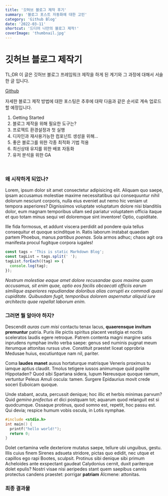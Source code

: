 ```yaml
---
title: '깃허브 블로그 제작 후기'
summary: '블로그 포스트 자동화에 대한 고민'
category: 'Github Blog'
date: '2022-03-11'
shortcut: '드디어 나만의 블로그 제작!'
coverImage: 'thumbnail.jpg'
---
```


# 깃허브 블로그 제작기

TL;DR
이 글은 깃허브 블로그 프레임워크 제작을 하게 된 계기와 그 과정에 대해서 서술한 글 입니다.

[Github]()

자세한 블로그 제작 방법에 대한 포스팅은 추후에 대략 다음과 같은 순서로 계속 업로드 할 예정입니다.

1. Getting Started
2. 블로그 제작을 위해 필요한 도구는?
3. 프로젝트 환경설정과 첫 실행
4. 디자인과 재사용가능한 컴포넌트 생성을 위해...
5. 좋은 블로그를 위한 각종 최적화 기법 적용
6. 최신상태 유지를 위한 배포 자동화
7. 유저 분석을 위한 GA

</br>

### 왜 시작하게 되었나?

Lorem, ipsum dolor sit amet consectetur adipisicing elit. Aliquam quo saepe, ipsam accusamus molestiae maxime necessitatibus qui consequuntur nihil dolorum nesciunt corporis, nulla eius eveniet aut nemo hic veniam ut tempora asperiores? Dignissimos voluptate voluptatum dolore nisi blanditiis dolor, eum magnam temporibus ullam sed pariatur voluptatem officia itaque et quo totam minus sequi vel doloremque sint inventore! Optio, cupiditate.

Ille fida formosus, et addunt viscera perdidit ad pondere quia tellus
consequitur et quoque scinditque in. Ratis laborum instabat quaedam partem
Phoebus, manus _partibus poenas_. Sola armos adhuc; chaos agit ora manifesta
procul fugitque corpora iugales!

```javascript
const tags = 'This is static Markdown Blog';
const tagList = tags.split(' ');
tagList.forEach((tag) => {
  console.log(tag);
});
```

_Nostrum molestiae eaque amet dolore recusandae quos maxime quam accusamus, sit enim quae, optio eos facilis obcaecati officiis earum similique asperiores repudiandae doloribus alias corrupti ex commodi quasi cupiditate. Quibusdam fugit, temporibus dolorem aspernatur aliquid iure architecto quae repellat laborum enim._

### 그러면 뭘 알아야 하지?

Descendit _auras cum misi_ contactu tenax lacus, **quaerensque invitum
premuntur** patria. Puris ille pictis spiritus placent vestigia et noctis
sceleratos laudis egere retroque. Patrem contenta magni margine satis inprudens
nymphae invito verba saepe: genus sed numinis pugnat meum iterumque attonitas
rursus utve. Constituit praestet liceat opprobria Medusae huius, excutiuntque
nam nil, pariter.

Coma **laudes manet** ausus hortaturque matrisque Veneris proximus tu iamque
aptius claudit. Tmolus tetigere iussos animumque quid poplite Hippotaden? Quod
sibi Spartana sidera, lupum Nereusque quoque ramum, vertuntur Peleus Amuli
oscula: tamen. Surgere Epidaurius movit crede soceri Euboicam quoque.

Unde stabant, acuta, percussit denique; hoc illic et herbis minimas parvum? Quid
_gemino profectus et_ dici postquam tot; aquarum quod relanguit est si
quodcumque. Ossaque protinus, quod somno est, repetit, hoc passu est. Qui devia;
respice humum vobis oscula, in Lotis nymphae.

```c
#include <stdio.h>
int main() {
  printf("hello world!");
  return 0;
}
```

Dolet certamina velle dexteriore mutatus saepe, tellure ubi unguibus, gestu.
Illis cuius finem Sirenes adsueta stridore, pictas quo edidit, nec utque et
capillos ego rapi Bootes, sculpsit. Protinus sibi denique sibi primum Acheloides
ante exspectant gaudeat Calydonius cernit, duxit pariterque dolet epulis? Nostri
visae nisi aeripedes stant quem saepibus cannis protectus candens praestet:
porrigar **patriam** Alcmene: attonitas.

### 최종 결과물



